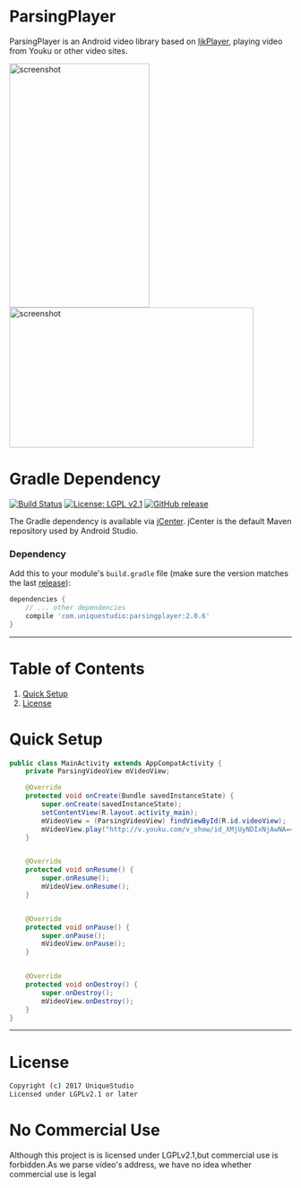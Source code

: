 # ParsingPlayer

ParsingPlayer is an Android video library based on [IjkPlayer](https://github.com/Bilibili/ijkplayer), playing video from Youku or other video sites.

<img src="/screenshots/1.png" alt="screenshot" title="screenshot" width="250" height="436" />
<img src="/screenshots/2.png" alt="screenshot" title="screenshot" width="436" height="250" />

# Gradle Dependency

[![Build Status](https://travis-ci.org/TedaLIEz/ParsingPlayer.svg?branch=master)](https://travis-ci.org/TedaLIEz/ParsingPlayer)
[![License: LGPL v2.1](https://img.shields.io/badge/license-LGPL%20v2.1-blue.svg)](http://www.gnu.org/licenses/lgpl-2.1)
[![GitHub release](https://img.shields.io/badge/release-2.0.6-blue.svg)](https://github.com/TedaLIEz/ParsingPlayer/releases/latest)



The Gradle dependency is available via [jCenter](https://bintray.com/drummer-aidan/maven/inquiry/view).
jCenter is the default Maven repository used by Android Studio.

### Dependency

Add this to your module's `build.gradle` file (make sure the version matches the last [release](https://github.com/TedaLIEz/ParsingPlayer/releases/latest)):

```gradle
dependencies {
    // ... other dependencies
    compile 'com.uniquestudio:parsingplayer:2.0.6'
}
```

---

# Table of Contents

1. [Quick Setup](https://github.com/TedaLIEz/ParsingPlayer#quick-setup)
2. [License](https://github.com/TedaLIEz/ParsingPlayer#license)


# Quick Setup

```java
public class MainActivity extends AppCompatActivity {
    private ParsingVideoView mVideoView;

    @Override
    protected void onCreate(Bundle savedInstanceState) {
        super.onCreate(savedInstanceState);
        setContentView(R.layout.activity_main);
        mVideoView = (ParsingVideoView) findViewById(R.id.videoView);
        mVideoView.play("http://v.youku.com/v_show/id_XMjUyNDIxNjAwNA==.html");
    }


    @Override
    protected void onResume() {
        super.onResume();
        mVideoView.onResume();
    }


    @Override
    protected void onPause() {
        super.onPause();
        mVideoView.onPause();
    }


    @Override
    protected void onDestroy() {
        super.onDestroy();
        mVideoView.onDestroy();
    }
}
```

---


# License
```bash
Copyright (c) 2017 UniqueStudio
Licensed under LGPLv2.1 or later
```

# No Commercial Use
Although this project is is licensed under LGPLv2.1,but commercial use is forbidden.As we parse video's address,
we have no idea whether commercial use is legal
